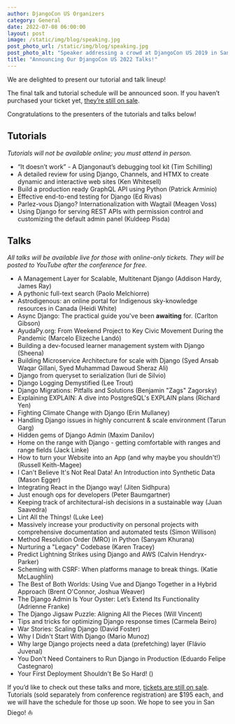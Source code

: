 ```yaml
---
author: DjangoCon US Organizers
category: General
date: 2022-07-08 06:00:00
layout: post
image: /static/img/blog/speaking.jpg
post_photo_url: /static/img/blog/speaking.jpg
post_photo_alt: "Speaker addressing a crowd at DjangoCon US 2019 in San Diego"
title: "Announcing Our DjangoCon US 2022 Talks!" 
---
```


We are delighted to present our tutorial and talk lineup! 

The final talk and tutorial schedule will be announced soon. If you haven’t purchased your ticket yet, [they’re still on sale]({{site.ticket_link}}).

Congratulations to the presenters of the tutorials and talks below!

## Tutorials 

_Tutorials will not be available online; you must attend in person._ 

- “It doesn’t work” - A Djangonaut’s debugging tool kit (Tim Schilling)
- A detailed review for using Django, Channels, and HTMX to create dynamic and interactive web sites (Ken Whitesell)
- Build a production ready GraphQL API using Python (Patrick Arminio)
- Effective end-to-end testing for Django (Ed Rivas)
- Parlez-vous Django? Internationalization with Wagtail (Meagen Voss)
- Using Django for serving REST APIs with permission control and customizing the default admin panel (Kuldeep Pisda)

## Talks 

_All talks will be available live for those with online-only tickets. They will be posted to YouTube after the conference for free._

- A Management Layer for Scalable, Multitenant Django (Addison Hardy, James Ray)
- A pythonic full-text search (Paolo Melchiorre)
- Astrodigenous: an online portal for Indigenous sky-knowledge resources in Canada (Heidi White)
- Async Django: The practical guide you've been **awaiting** for. (Carlton Gibson)
- AyudaPy.org: From Weekend Project to Key Civic Movement During the Pandemic (Marcelo Elizeche Landó)
- Building a dev-focused learner management system with Django (Sheena)
- Building Microservice Architecture for scale with Django (Syed Ansab Waqar Gillani, Syed Muhammad Dawoud Sheraz Ali)
- Django from queryset to serialization (Iuri de Silvio)
- Django Logging Demystified (Lee Trout)
- Django Migrations: Pitfalls and Solutions (Benjamin "Zags" Zagorsky)
- Explaining EXPLAIN: A dive into PostgreSQL's EXPLAIN plans (Richard Yen)
- Fighting Climate Change with Django (Erin Mullaney)
- Handling Django issues in highly concurrent & scale environment (Tarun Garg)
- Hidden gems of Django Admin (Maxim Danilov)
- Home on the range with Django - getting comfortable with ranges and range fields (Jack Linke) 
- How to turn your Website into an App (and why maybe you shouldn't!) (Russell Keith-Magee)
- I Can't Believe It's Not Real Data! An Introduction into Synthetic Data (Mason Egger)
- Integrating React in the Django way! (Jiten Sidhpura)
- Just enough ops for developers (Peter Baumgartner)
- Keeping track of architectural-ish decisions in a sustainable way (Juan Saavedra)
- Lint All the Things! (Luke Lee)
- Massively increase your productivity on personal projects with comprehensive documentation and automated tests (Simon Willison)
- Method Resolution Order (MRO) in Python (Sanyam Khurana)
- Nurturing a "Legacy" Codebase (Karen Tracey)
- Predict Lightning Strikes using Django and AWS (Calvin Hendryx-Parker)
- Scheming with CSRF: When platforms manage to break things. (Katie McLaughlin)
- The Best of Both Worlds: Using Vue and Django Together in a Hybrid Approach (Brent O'Connor, Joshua Weaver)
- The Django Admin Is Your Oyster: Let’s Extend Its Functionality (Adrienne Franke)
- The Django Jigsaw Puzzle: Aligning All the Pieces (Will Vincent)
- Tips and tricks for optimizing Django response times (Carmela Beiro)
- War Stories: Scaling Django (David Foster)
- Why I Didn't Start With Django (Mario Munoz)
- Why large Django projects need a data (prefetching) layer (Flávio Juvenal)
- You Don't Need Containers to Run Django in Production (Eduardo Felipe Castegnaro)
- Your First Deployment Shouldn't Be So Hard! ()

If you’d like to check out these talks and more, [tickets are still on sale]({{site.ticket_link}}). Tutorials (sold separately from conference registration) are $195 each, and we will have the schedule for those up soon. We hope to see you in San Diego! ⛵
